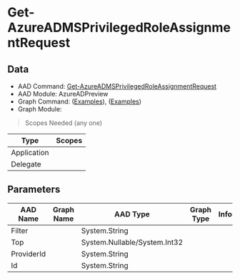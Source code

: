 # Get-AzureADMSPrivilegedRoleAssignmentRequest

> 

## Data

+ AAD Command: [Get-AzureADMSPrivilegedRoleAssignmentRequest](https://docs.microsoft.com/en-us/powershell/module/AzureADPreview/Get-AzureADMSPrivilegedRoleAssignmentRequest)
+ AAD Module: AzureADPreview
+ Graph Command: []() ([Examples](https://github.com/orgs/msgraph/discussions?discussions_q=)), []() ([Examples](https://github.com/orgs/msgraph/discussions?discussions_q=))
+ Graph Module: 

> Scopes Needed (any one)

|Type|Scopes|
|---|---|
|Application||
|Delegate||

## Parameters

|AAD Name|Graph Name|AAD Type|Graph Type|Infos|
|---|---|---|---|---|
|Filter||System.String|||
|Top||System.Nullable/System.Int32|||
|ProviderId||System.String|||
|Id||System.String|||

